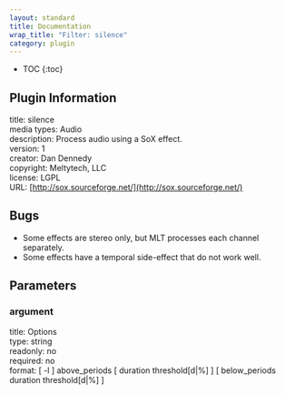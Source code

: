```yaml
---
layout: standard
title: Documentation
wrap_title: "Filter: silence"
category: plugin
---
```

* TOC
{:toc}

## Plugin Information

title: silence  
media types:
Audio  
description: Process audio using a SoX effect.  
version: 1  
creator: Dan Dennedy  
copyright: Meltytech, LLC  
license: LGPL  
URL: [http://sox.sourceforge.net/](http://sox.sourceforge.net/)  

## Bugs

* Some effects are stereo only, but MLT processes each channel separately.
* Some effects have a temporal side-effect that do not work well.


## Parameters

### argument

title: Options    
type: string  
readonly: no  
required: no  
format: [ -l ] above_periods [ duration threshold[d|%] ] [ below_periods duration threshold[d|%] ]  

